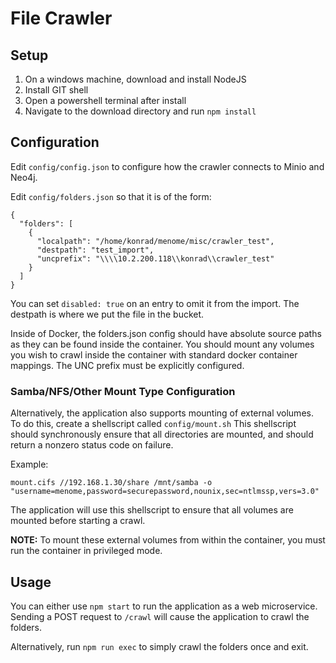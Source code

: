 # File Crawler

## Setup

1. On a windows machine, download and install NodeJS
2. Install GIT shell 
3. Open a powershell terminal after install 
4. Navigate to the download directory and run `npm install` 

## Configuration

Edit `config/config.json` to configure how the crawler connects to Minio and Neo4j.

Edit `config/folders.json` so that it is of the form:
```
{
  "folders": [
    {
      "localpath": "/home/konrad/menome/misc/crawler_test",
      "destpath": "test_import",
      "uncprefix": "\\\\10.2.200.118\\konrad\\crawler_test"
    }
  ]
}
```
You can set `disabled: true` on an entry to omit it from the import.
The destpath is where we put the file in the bucket.

Inside of Docker, the folders.json config should have absolute source paths as they can be found inside the container. You should mount any volumes you wish to crawl inside the container with standard docker container mappings. The UNC prefix must be explicitly configured.

### Samba/NFS/Other Mount Type Configuration

Alternatively, the application also supports mounting of external volumes. 
To do this, create a shellscript called `config/mount.sh`
This shellscript should synchronously ensure that all directories are mounted, and should return a nonzero status code on failure.

Example: 
```
mount.cifs //192.168.1.30/share /mnt/samba -o "username=menome,password=securepassword,nounix,sec=ntlmssp,vers=3.0"
```

The application will use this shellscript to ensure that all volumes are mounted before starting a crawl.

**NOTE:** To mount these external volumes from within the container, you must run the container in privileged mode.

## Usage

You can either use `npm start` to run the application as a web microservice. Sending a POST request to `/crawl` will cause the application to crawl the folders.

Alternatively, run `npm run exec` to simply crawl the folders once and exit.